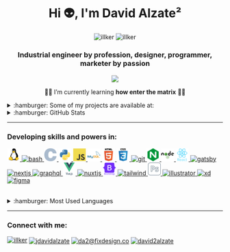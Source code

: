 <h1 align="center">Hi 👽, I'm David Alzate²</h1>

<p align="center">
  <img
    src="https://komarev.com/ghpvc/?username=illker&color=green"
    alt="illker"
  />
 <img
    src="https://img.shields.io/badge/Languages-English%20%2B%20Espa%C3%B1ol-brightgreen"
    alt="illker"
  />
</p>

<h3 align="center">
  Industrial engineer by profession, designer, programmer, marketer by passion
</h3>

<p align="center">
<img align="center" src="/assets/cover-illker.gif?raw=true" />
</p>

<p align="center">👨‍💻 I’m currently learning <b>how enter the matrix</b> 👨‍💻 </p>

<details>
    <summary>:hamburger: Some of my projects are available at:</summary>

[moleculalab](https://moleculalab.com/)

<a href="https://moleculalab.com" target="_blank">
  <img
    src="/assets/logo-h-m.svg?raw=true"
    alt="moleculalab"
    width="300"
    height="78.9474"
  />
</a>

[Semántica Digital](https://semanticadigital.com/)

<a href="https://semanticadigital.com" target="_blank">
  <img
    src="/assets/logo-h-se.svg?raw=true"
    alt="semanticadigital"
    width="300"
    height="50.7813"
  />
</a>
</details>

<details>
    <summary>:hamburger: GitHub Stats</summary>
      <p align="center"><img align="center" src="https://github-readme-stats.vercel.app/api?username=illker&show_icons=true&locale=en" alt="illker" /></p>
</details>

---

<h3 align="left">Developing skills and powers in:</h3>
<p align="left">
    <a href="https://www.linux.org/" target="_blank">
    <img
      src="https://raw.githubusercontent.com/devicons/devicon/master/icons/linux/linux-original.svg"
      alt="linux"
      width="30"
      height="30"
    />
  </a>
  <a href="https://www.gnu.org/software/bash/" target="_blank">
    <img
      src="https://www.vectorlogo.zone/logos/gnu_bash/gnu_bash-icon.svg"
      alt="bash"
      width="30"
      height="30"
    />
  </a>
    <a href="https://www.cprogramming.com/" target="_blank">
    <img
      src="https://raw.githubusercontent.com/devicons/devicon/master/icons/c/c-original.svg"
      alt="c"
      width="30"
      height="30"
    />
  </a>

  <a href="https://www.python.org" target="_blank">
    <img
      src="https://raw.githubusercontent.com/devicons/devicon/master/icons/python/python-original.svg"
      alt="python"
      width="30"
      height="30"
    />
  </a>
  </a>
  <a href="https://developer.mozilla.org/en-US/docs/Web/JavaScript" target="_blank">
    <img
      src="https://raw.githubusercontent.com/devicons/devicon/master/icons/javascript/javascript-original.svg"
      alt="javascript"
      width="30"
      height="30"
    />
  </a>
  
   <a href="https://www.mysql.com/" target="_blank">
    <img
      src="https://raw.githubusercontent.com/devicons/devicon/master/icons/mysql/mysql-original-wordmark.svg"
      alt="mysql"
      width="30"
      height="30"
    />
   </a>
    <a href="https://www.w3.org/html/" target="_blank">
    <img
      src="https://raw.githubusercontent.com/devicons/devicon/master/icons/html5/html5-original-wordmark.svg"
      alt="html5"
      width="30"
      height="30"
    />
  </a>
    <a href="https://www.w3schools.com/css/" target="_blank">
    <img
      src="https://raw.githubusercontent.com/devicons/devicon/master/icons/css3/css3-original-wordmark.svg"
      alt="css3"
      width="30"
      height="30"
    />
  </a>
   <a href="https://git-scm.com/" target="_blank">
    <img
      src="https://www.vectorlogo.zone/logos/git-scm/git-scm-icon.svg"
      alt="git"
      width="30"
      height="30"
    />
  </a>
    <a href="https://www.nginx.com" target="_blank">
    <img
      src="https://raw.githubusercontent.com/devicons/devicon/master/icons/nginx/nginx-original.svg"
      alt="nginx"
      width="30"
      height="30"
    />
  </a>
  <a href="https://nodejs.org" target="_blank">
    <img
      src="https://raw.githubusercontent.com/devicons/devicon/master/icons/nodejs/nodejs-original-wordmark.svg"
      alt="nodejs"
      width="30"
      height="30"
    />
  </a>
   <a href="https://reactjs.org/" target="_blank">
    <img
      src="https://raw.githubusercontent.com/devicons/devicon/master/icons/react/react-original-wordmark.svg"
      alt="react"
      width="30"
      height="30"
    />
  </a>
    <a href="https://www.gatsbyjs.com/" target="_blank">
    <img
      src="https://www.vectorlogo.zone/logos/gatsbyjs/gatsbyjs-icon.svg"
      alt="gatsby"
      width="30"
      height="30"
    />
  </a>
    <a href="https://nextjs.org/" target="_blank">
    <img
      src="https://cdn.worldvectorlogo.com/logos/nextjs-3.svg"
      alt="nextjs"
      width="30"
      height="30"
    />
  </a>
   <a href="https://graphql.org" target="_blank">
    <img
      src="https://www.vectorlogo.zone/logos/graphql/graphql-icon.svg"
      alt="graphql"
      width="30"
      height="30"
    />
  </a>
  

  <a href="https://vuejs.org/" target="_blank">
    <img
      src="https://raw.githubusercontent.com/devicons/devicon/master/icons/vuejs/vuejs-original-wordmark.svg"
      alt="vuejs"
      width="30"
      height="30"
    />
  </a>

  <a href="https://nuxtjs.org/" target="_blank">
    <img
      src="https://www.vectorlogo.zone/logos/nuxtjs/nuxtjs-icon.svg"
      alt="nuxtjs"
      width="30"
      height="30"
    />
  </a>
  
  <a href="https://getbootstrap.com" target="_blank">
    <img
      src="https://raw.githubusercontent.com/devicons/devicon/master/icons/bootstrap/bootstrap-plain-wordmark.svg"
      alt="bootstrap"
      width="30"
      height="30"
    />
  </a>
  <a href="https://tailwindcss.com/" target="_blank">
    <img
      src="https://www.vectorlogo.zone/logos/tailwindcss/tailwindcss-icon.svg"
      alt="tailwind"
      width="30"
      height="30"
    />
  </a>


   <a href="https://www.photoshop.com/en" target="_blank">
    <img
      src="https://raw.githubusercontent.com/devicons/devicon/master/icons/photoshop/photoshop-line.svg"
      alt="photoshop"
      width="30"
      height="30"
    />
  </a>
    <a href="https://www.adobe.com/in/products/illustrator.html" target="_blank">
    <img
      src="https://www.vectorlogo.zone/logos/adobe_illustrator/adobe_illustrator-icon.svg"
      alt="illustrator"
      width="30"
      height="30"
    />
  </a>
  <a href="https://www.adobe.com/products/xd.html" target="_blank">
    <img
      src="https://cdn.worldvectorlogo.com/logos/adobe-xd.svg"
      alt="xd"
      width="30"
      height="30"
    />
  </a>
    </a>
  <a href="https://www.figma.com/" target="_blank">
    <img
      src="https://www.vectorlogo.zone/logos/figma/figma-icon.svg"
      alt="figma"
      width="30"
      height="30"
    />
  </a>
</p>

<br />
<details>
    <summary>:hamburger: Most Used Languages</summary>
<p align="center">
  <img
    align="center"
    src="https://github-readme-stats.vercel.app/api/top-langs?username=illker&show_icons=true&locale=en&layout=compact"
    alt="illker"
  />
</p>
</details>


---

<h3 align="left">Connect with me:</h3>
<p align="left">
  <a href="https://twitter.com/illker" target="blank"
  ><img
    src="https://img.shields.io/twitter/follow/illker?color=%20&label=%30illker"
    alt="illker"
/></a>
  <a href="https://linkedin.com/in/jdavidalzate" target="blank"
    ><img
      align="center"
      src="https://img.shields.io/badge/-Jdavidalzate-blue?style=flat&logo=Linkedin&logoColor=white"
      alt="jdavidalzate"
  /></a>
    <a href="mailto:da2@fixdesign.co" target="blank"
    ><img
      align="center"
      src="https://img.shields.io/badge/-da2-c14438?style=flat&logo=Gmail&logoColor=white"
      alt="da2@fixdesign.co"
  /></a>
    <a href="https://www.instagram.com/david2alzate" target="blank"
    ><img
      align="center"
      src="https://img.shields.io/badge/-david2alzate-c13585?style=flat&labelColor=c13584&logo=instagram&logoColor=white"
      alt="david2alzate"
   /></a>
</p>
